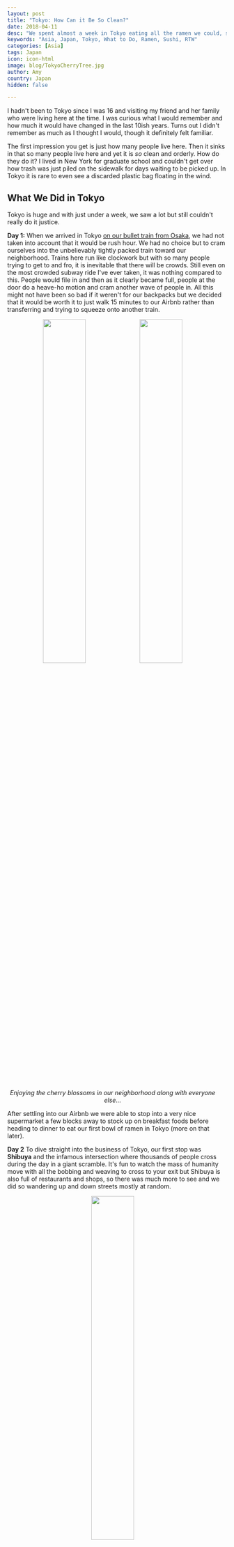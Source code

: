 ```yaml
---
layout: post
title: "Tokyo: How Can it Be So Clean?"
date: 2018-04-11
desc: "We spent almost a week in Tokyo eating all the ramen we could, sightseeing, and even going to a baseball game."
keywords: "Asia, Japan, Tokyo, What to Do, Ramen, Sushi, RTW"
categories: [Asia]
tags: Japan
icon: icon-html
image: blog/TokyoCherryTree.jpg
author: Amy
country: Japan
hidden: false

---
```


I hadn't been to Tokyo since I was 16 and visiting my friend and her family who were living here at the time. I was curious what I would remember and how much it would have changed in the last 10ish years. Turns out I didn't remember as much as I thought I would, though it definitely felt familiar. 

The first impression you get is just how many people live here. Then it sinks in that so many people live here and yet it is _so_ clean and orderly. How do they do it? I lived in New York for graduate school and couldn't get over how trash was just piled on the sidewalk for days waiting to be picked up. In Tokyo it is rare to even see a discarded plastic bag floating in the wind.  

## <i class="fa fa-check-square" aria-hidden="true" style="color:#2495C4;"></i> What We Did in Tokyo

Tokyo is huge and with just under a week, we saw a lot but still couldn't really do it justice. 

**Day 1:** When we arrived in Tokyo [on our bullet train from Osaka](/blog/2018/04/japan-trains/), we had not taken into account that it would be rush hour. We had no choice but to cram ourselves into the unbelievably tightly packed train toward our neighborhood. Trains here run like clockwork but with so many people trying to get to and fro, it is inevitable that there will be crowds. Still even on the most crowded subway ride I've ever taken, it was nothing compared to this. People would file in and then as it clearly became full, people at the door do a heave-ho motion and cram another wave of people in. All this might not have been so bad if it weren't for our backpacks but we decided that it would be worth it to just walk 15 minutes to our Airbnb rather than transferring and trying to squeeze onto another train. 

<div style="text-align: center; max-width: calc(100% - 20px);"><a href="/static/assets/img/blog/TokyoLanterns.jpg" target="_blank"><img src="/static/assets/img/blog/TokyoLanterns.jpg" width="45%"></a> <a href="/static/assets/img/blog/TokyoCherryCrowd.jpg" target="_blank"><img src="/static/assets/img/blog/TokyoCherryCrowd.jpg" width="45%"></a><p><i>Enjoying the cherry blossoms in our neighborhood along with everyone else...</i></p></div><p></p>

After settling into our Airbnb we were able to stop into a very nice supermarket a few blocks away to stock up on breakfast foods before heading to dinner to eat our first bowl of ramen in Tokyo (more on that later). 

**Day 2** To dive straight into the business of Tokyo, our first stop was **Shibuya** and the infamous intersection where thousands of people cross during the day in a giant scramble. It's fun to watch the mass of humanity move with all the bobbing and weaving to cross to your exit but Shibuya is also full of restaurants and shops, so there was much more to see and we did so wandering up and down streets mostly at random. 

<div style="text-align: center; max-width: calc(100% - 20px);"><a href="/static/assets/img/blog/TokyoCrossing.jpg" target="_blank"><img src="/static/assets/img/blog/TokyoCrossing.jpg" width="45%"></a><p><i>Shibuya Crossing.</i></p></div><p></p>

From there, we continued north through **Yoyogi Park** and onto Harajuku to get a taste of Tokyo's "cute" culture. On **Takeshita Street**, we were completely overwhelmed by the glitzy, glittering trinkets and crazy shirts with psychedelic cats on them but even more overwhelmed by the intense smell of sugar. There are crepe stands and candy stores and even another branch of the _giant_ cotton candy cones we'd first seen in Osaka. How cotton candy as big as a beach ball hasn't made it's way to the US, or how I've missed it, I'll never know. 

Nate didn't last very long in the streets of Harajuku before he was ready to head somewhere with a lower concentration of "stupid tourist crap." So we headed back toward the apartment to rest our feet after covering almost 10 miles already that day.

**Day 3:** For our third day, we visited the **Imperial Palace**. You can reserve a spot in advance to actually go through some of the buildings that are open to the public on a tour but we didn't have our act together enough for that, so we just enjoyed the grounds. The palace was destroyed, like so many things, during WWII but was since rebuilt in the original style. The grounds have plenty of wide grassy lawns where families were enjoying their weekends and the pleasant spring weather as well as cherry blossoms. You can also see the massive stone walls that survived and would have protected the castle. 

<div style="text-align: center; max-width: calc(100% - 20px);"><a href="/static/assets/img/blog/TokyoWall.jpg" target="_blank"><img src="/static/assets/img/blog/TokyoWall.jpg" width="24.5%"></a> <a href="/static/assets/img/blog/TokyoCoy.jpg" target="_blank"><img src="/static/assets/img/blog/TokyoCoy.jpg" width="43.5%"></a> <a href="/static/assets/img/blog/TokyoSwan.jpg" target="_blank"><img src="/static/assets/img/blog/TokyoSwan.jpg" width="24.5%"></a><p><i></i></p></div><p></p>

From the palace grounds it is only a short walk to **Ginza**. Giza is the ritzy part of the city full of designer shops and the only place where we saw both a Maserati and a Lamborghini causally out driving around. We obviously could not afford to go shopping here but there are wide avenues to walk down and take a look at the budget-busting wares that other people apparently buy. 

**Day 4:** We finally got to use the baseball tickets that Nate purchased from a convenience store vending machine back in Osaka. We saw two of Tokyo's teams, the **Yakult Swallows** and the Giants, face off. With both teams being from Tokyo and the Giants being so popular, the stands were pretty evenly split between the bright orange of Giants fans and the neon green of home-team Swallows fans. 

<div style="text-align: center; max-width: calc(100% - 20px);"><a href="/static/assets/img/blog/TokyoBaseballNate.jpg" target="_blank"><img src="/static/assets/img/blog/TokyoBaseballNate.jpg" width="45%"></a> <a href="/static/assets/img/blog/TokyoBaseballField.jpg" target="_blank"><img src="/static/assets/img/blog/TokyoBaseballField.jpg" width="25.4%"></a><p><i></i></p></div><p></p>

We had stopped before the game to pick up sushi and snacks for the game at **Tokyo Foodshow** and at a grocery store right by the stadium for beers. Unlike at games back in DC, you can bring your own beer with you to games. All you have to do is transfer the beer from the can you brought to a paper cup when you get to the game. This meant that we were able to pay less than half of what beers were selling for if you bought them from the women with small kegs in backpacks walking around the stadium. 

The best part of the game (for me at least) was how energetic fans are. I couldn't understand most of the chants but there was a chant for _everything_ and when the Swallows scored a run their fans pulled out miniature umbrellas for a singing and umbrella raising number that was more entertaining than the actual baseball being played (for the record, Nate strongly disagrees with this but he is wrong).

In the end, the Swallows won to sweep the series and we left feeling very content with our afternoon. 

<div style="text-align: center; max-width: calc(100% - 20px);"><a href="/static/assets/img/blog/TokyoBaseballBow.jpg" target="_blank"><img src="/static/assets/img/blog/TokyoBaseballBow.jpg" width="45%"></a> <a href="/static/assets/img/blog/TokyoBaseball.jpg" target="_blank"><img src="/static/assets/img/blog/TokyoBaseball.jpg" width="45%"></a><p><i></i></p></div><p></p>

Partially as a reward for going to the game and partially because my clothes were getting pretty worn out at this point, we stopped at Uniqlo on our way home. Before the baseball game, I'd stopped at several shops I'd found recommended online for affordable clothes but they weren't exactly what I was looking for and didn't hold a candle to the very stylish clothes it seems every Japanese woman wears everyday. So, I splurged a little and replaced a few things that will make me feel a little more comfortable for the non-SE Asia portion of our travels going forward and will make me look slightly less like the backpacker that I am. 

**Day 5:** One of the top to-do items on most people's list for Tokyo is the **Tsukiji Fish Market**. We had already decided that we were not dedicated enough to do the 2am wake up and trek to see the early-morning tuna auctions. Once we opted out of that, the wholesale area of the market doesn't open to the public until 10am once all the real work is done. So, we got a slower start to our day and then headed over to check out all the fresh fish and get ourselves some sushi.

<div style="text-align: center; max-width: calc(100% - 20px);"><a href="/static/assets/img/blog/TokyoFishMarket.jpg" target="_blank"><img src="/static/assets/img/blog/TokyoFishMarket.jpg" width="30%"></a> <a href="/static/assets/img/blog/TokyoFishRemains.jpg" target="_blank"><img src="/static/assets/img/blog/TokyoFishRemains.jpg" width="30%"></a><p><i></i></p></div><p></p>

To be honest, the wholesale area was a little underwhelming. Most everything is finished for the day once they let all the tourists in (probably for our own good with all the fork-lift type equipment zipping around and all the chopping and slicing of fish everywhere). So, I can understand the reason for caution but it still means that most of the stalls are already dark and empty. 

Outside the wholesale area is a completely different story though. There are hundreds of people crowding into little alleys full of sushi restaurants, shops full of cooking utensils and supplies, and souvenirs. We wandered around looking for snacks but only tried on piece of egg sushi that tasted like how I remember the eggs on a McDonalds breakfast tray tasting when they got some of the syrup from the pancakes on them. It sounds weird and it is a little but I enjoyed it. We knew when we arrived that we would be by-passing the expensive sushi restaurants, including the ones with hour long lines, to visit **Motodane** a family restaurant tucked in an alley away from the crowds. I have to give full credit to [Migrationology's blog post about Tsukiji street food](https://migrationology.com/japanese-street-food-tsukiji-market/) for this find. It is a tiny place and you should be prepared for a zero-English environment. We came prepared with pictures of the dishes we wanted from the reviews online and it worked perfectly. If not, just point at the sign for whatever price you'd like to pay and regardless of what they bring you, it will be delicious. 

<div style="text-align: center; max-width: calc(100% - 20px);"><a href="/static/assets/img/blog/TokyoSushiFront.jpg" target="_blank"><img src="/static/assets/img/blog/TokyoSushiFront.jpg" width="25.4%"></a> <a href="/static/assets/img/blog/TokyoSushiLunch.jpg" target="_blank"><img src="/static/assets/img/blog/TokyoSushiLunch.jpg" width="45%"></a><p><i>Motodane</i></p></div><p></p>

After filling our bellies, we took a meandering walk through Ginza's fancy shopping streets again and then all the way to **Tokyo Tower**. The tower itself has attractions inside but we mostly just wanted to take a look at the area and then move on. You can go up to an observation deck but there is a fee and we'd already found a free option at the Metropolitan Government Building. 

<div style="text-align: center; max-width: calc(100% - 20px);"><a href="/static/assets/img/blog/TokyoTower.jpg" target="_blank"><img src="/static/assets/img/blog/TokyoTower.jpg" width="30%"></a><p><i>Tokyo Tower.</i></p></div><p></p>

**Day 6:** We started our day a little later than usual while we caught up on some thing in the apartment. So, our first stop was for lunch at **Genki Sushi**, a popular spin on running sushi where you order from a tablet and your sushi is delivered to you on a conveyor belt. We were able to completely fill our bellies and try a bunch of different kinds of sushi for about 20 USD total, not bad in a city known for its high prices! 

Our next stop was going to the the observation deck at the Metropolitan Government Building but our route took us back toward Yoyogi Park and since we didn't have the energy to check out the **Meiji Jingu Shrine** the last time we were there, we decided to pass through on our way. The shrine was built to honor Emperor Meiji and Empress Shoken who opened Japan to outside influences after the end of the Tokugawa Shogunate. It is surrounded by lush forrest and has wide paths for you to meander along on your way to the shrine. 

<div style="text-align: center; max-width: calc(100% - 20px);"><a href="/static/assets/img/blog/TokyoMeijiSake.jpg" target="_blank"><img src="/static/assets/img/blog/TokyoMeijiSake.jpg" width="45%"></a> <a href="/static/assets/img/blog/TokyoMeiji.jpg" target="_blank"><img src="/static/assets/img/blog/TokyoMeiji.jpg" width="25.4%"></a><p><i></i></p></div><p></p>

From there, we made our way to the **Metropolitan Government Building's** observation deck on the 45th floor. Entrance is free and you just have to wait a short while for your turn to take the elevator. While the views were great, though too cloudy to see Mt Fuji, it reaffirmed that it really isn't worth it to us to go somewhere just for views, especially if you have to pay for it. We stayed around 10 minutes and since it was free we enjoyed it but we were glad we didn't pay to go up in the Tokyo Tower to see the views. 

<div style="text-align: center; max-width: calc(100% - 20px);"><a href="/static/assets/img/blog/TokyoMetGov.jpg" target="_blank"><img src="/static/assets/img/blog/TokyoMetGov.jpg" width="25.4%"></a> <a href="/static/assets/img/blog/TokyoFromAbove.jpg" target="_blank"><img src="/static/assets/img/blog/TokyoFromAbove.jpg" width="45%"></a><p><i></i></p></div><p></p>

Our final stop for the day was going to be the **Shinjuku Goyen National Garden**. Unlike many of the parks in Tokyo, there is a small entrance fee of 200 yen (1.90 USD) but it was completely worth it. The park is beautiful, especially with many of the cherry blossoms still in bloom. I was able to fully indulge my love of the fluffy pink and white flowers one last time before we head to China and Nate only got a little frustrated with how many stops I made to take pictures of the pretty trees. 

<div style="text-align: center; max-width: calc(100% - 20px);"><a href="/static/assets/img/blog/TokyoSycamoreAve.jpg" target="_blank"><img src="/static/assets/img/blog/TokyoSycamoreAve.jpg" width="35.5%"></a> <a href="/static/assets/img/blog/TokyoReflectionCherry.jpg" target="_blank"><img src="/static/assets/img/blog/TokyoReflectionCherry.jpg" width="20%"></a> <a href="/static/assets/img/blog/TokyoGreenHouseLeaves.jpg" target="_blank"><img src="/static/assets/img/blog/TokyoGreenHouseLeaves.jpg" width="35.5%"></a><p><i></i></p></div><p></p>

<div style="text-align: center; max-width: calc(100% - 20px);"><a href="/static/assets/img/blog/TokyoRoots.jpg" target="_blank"><img src="/static/assets/img/blog/TokyoRoots.jpg" width="24.5%"></a> <a href="/static/assets/img/blog/TokyoCherryTree.jpg" target="_blank"><img src="/static/assets/img/blog/TokyoCherryTree.jpg" width="43.5%"></a> <a href="/static/assets/img/blog/TokyoBridgeCherryTree.jpg" target="_blank"><img src="/static/assets/img/blog/TokyoBridgeCherryTree.jpg" width="24.5%"></a><p><i></i></p></div><p></p>

Even though our legs were starting to get tired and we had crossed the 10 mile mark, we still pushed on to check out **Golden Gai**. Golden Gai is a set of about 4 streets lined on both sides with tiny bars. We were a little early for happy hour and so it was mostly abandoned. Given that most places had sizable cover charges, we probably would have skipped these bars anyway but it is a cool area. As we were leaving three loud and clearly American men showed up already drinking from beers they brought with them and yelling that people should watch out because they were filming a YouTube video...

**Day 7:** Our flight on our final day wasn't until late afternoon, so rather than killing time in the apartment and then heading to the airport we stored our bags at the train station and set off for a couple more sights. 

First stop was **Ueno Park**. We were running a little later than we had hoped and so we grabbed bento boxes to eat for lunch in the park. Unfortunately, it was extremely blustery with petals from all the pretty flowers, small stones, and pollen whizzing through the air every few minutes. We ate lunch and wandered the park a little but pretty quickly had to give up as the wind was blowing so much pollen around that my eyes were starting to get itchy.

<div style="text-align: center; max-width: calc(100% - 20px);"><a href="/static/assets/img/blog/TokyoUenoShrine.jpg" target="_blank"><img src="/static/assets/img/blog/TokyoUenoShrine.jpg" width="45%"></a> <a href="/static/assets/img/blog/TokyoNationalMuseum.jpg" target="_blank"><img src="/static/assets/img/blog/TokyoNationalMuseum.jpg" width="45%"></a><p><i>Ueno Park.</i></p></div><p></p>

We didn't have time to visit the panda at the Ueno Zoo but at just 600 yen, entrance is a steal compared to the 700 yen entrance to see the nearby peony garden. I like pretty flowers as much as most people but would never pay more to see them than a panda. 

From there, we made a brief stop at **Roppongi Hills** to visit **Maman, the giant spider statue**. Strangely, this statue really sticks out in my memory of my last visit to Tokyo, possibly because I find the giant egg sack creepy but I still wanted to visit, even if it was just a short one. After that, all that was left was our train ride to the airport. 

<div style="text-align: center; max-width: calc(100% - 20px);"><a href="/static/assets/img/blog/TokyoOriginalSpider.jpg" target="_blank"><img src="/static/assets/img/blog/TokyoOriginalSpider.jpg" width="45%"></a> <a href="/static/assets/img/blog/TokyoSpiderAmy.jpg" target="_blank"><img src="/static/assets/img/blog/TokyoSpiderAmy.jpg" width="45%"></a><p><i>Despite remembering Maman so vividly, the photo on the left is the best one I have of my first visit.</i></p></div><p></p>

For all these adventures we did take the train a few times, even getting to so so for free many times with our JR train passes, but mostly we walked. While we were in Tokyo we averaged **10.6 miles per day** with one day where we walked almost 14 miles. Needless to say, walking around Tokyo is easy with spacious sidewalks and plenty of interesting things to see along the way. It was a very nice change of pace from our time in India but we may have been to excited about being able to walk around and overdone it a bit. 

## <i class="fa fa-check-square" aria-hidden="true" style="color:#2495C4;"></i> All of the Ramen

I didn't mention it before but we ate a _lot_ of ramen. Partially because it was cheap, partially because hot soup sounded good when the temperature dropped at night, and partially because I think it may be Nate's favorite food whether he admits it or not. 

<div style="text-align: center; max-width: calc(100% - 20px);"><a href="/static/assets/img/blog/TokyoOreryu Shio-Ramen.jpg" target="_blank"><img src="/static/assets/img/blog/TokyoOreryu Shio-Ramen.jpg" width="20%"></a> <a href="/static/assets/img/blog/TokyoAfuri.jpg" target="_blank"><img src="/static/assets/img/blog/TokyoAfuri.jpg" width="35.5%"></a> <a href="/static/assets/img/blog/TokyoIppudo.jpg" target="_blank"><img src="/static/assets/img/blog/TokyoIppudo.jpg" width="35.5%"></a><p><i>Nate in his bib at Oreryu Shio-Ramen, Afuri Ramen, and Ippudo Ramen.</i></p></div><p></p>

I'm not actually sure we went a single day without eating ramen. Nate also had instant ramen almost everyday for breakfast. Eating it twice a day and he still didn't get tired of it. I rest my case on this being his favorite food. 

Ramen Restaurants We Tried:
- **Afuri by Naka-Meguro subway station**: This was the only ramen place we actually waited in line to visit. It's not as laid back as the other places we ate and the ramen wasn't our favorite. I'm still kicking myself for not spending the extra money to try their vegan ramen though.
- **Tokyo Kimaru near Ginza**: We stumbled in here because we got hungry wandering around, so we knew nothing about it going in. The ramen was unremarkable, though tasty, but the one remarkable part was that they kept a large container of garlic on the table ready to be pressed into your ramen. There is no such thing as enough garlic in my opinion and I'm glad they prepared for that. 
- **Shiromaru-Base in Shibuya**: The broth here was excellent. I had the shoyu (soy sause) based broth and Nate got their classic. His broth was so thick that just eating the noodles out of it so much stuck to them that his bowl was almost empty when he finished. No slurping for him. 
- **Oreryu Shio-Ramen (twice) first in Meguro and then in Shibuya**: This was our favorite for ramen toppings because Nate could get both pork _and_ fried chicken on his and they had a pickled plum ramen that I liked. I've found that I'm obsessed with pickled plums. They are amazing and I am going to have to figure out where to get them back in the US. The broth didn't have the same depth of flavor as other spots though. 

<div style="text-align: center; max-width: calc(100% - 20px);"><a href="/static/assets/img/blog/Tokyo2007Tower.jpg" target="_blank"><img src="/static/assets/img/blog/Tokyo2007Tower.jpg" width="45%"></a> <a href="/static/assets/img/blog/TokyoWithIvie.jpg" target="_blank"><img src="/static/assets/img/blog/TokyoWithIvie.jpg" width="25.4%"></a><p><i>For making it to the end of the post you get the added bonus of some throw-back photos of 16 year old me in Tokyo for the first time. You're welcome.</i></p></div><p></p>

## <i class="fa fa-check-square" aria-hidden="true" style="color:#2495C4;"></i> How We Did with Our Budget

For our time in Tokyo, we had budgeted as much as 90 USD a night for accommodations. We ended up spending 91 USD per night for our Airbnb near the Naka-Meguro subway station in Tokyo, which included a small kitchenette and everything we needed. It was bigger than our place in Osaka but not quite as tidy.

We had also budgeted 20 USD per day per person for food and 15 USD per day per person for entertainment. Out of that planned 70 USD total, we ended up spending 63 USD per day on average, including almost a 75 USD trip to UNIQLO to help Amy refresh her trip clothes now that we're exiting beaches and deserts and heading to more metropolitan destinations. We ate one meal of ramen every day, which was always right around 9-10 USD per person.

For our time in Japan overall, we ended up almost exactly on-budget spending a grand total of 8 USD less than we had budgeted. We had also budgeted separately for a fancy dinner out which never materialized, so look forward to using that elsewhere instead.
